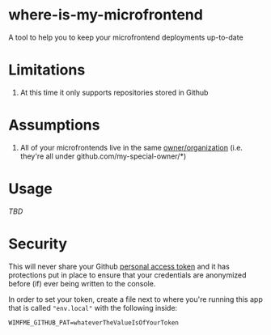 # where-is-my-microfrontend

A tool to help you to keep your microfrontend deployments up-to-date

# Limitations

1. At this time it only supports repositories stored in Github

# Assumptions

1. All of your microfrontends live in the same [owner/organization](https://docs.github.com/en/organizations) (i.e. they're all under github.com/my-special-owner/\*)

# Usage

_TBD_

# Security

This will never share your Github [personal access token](https://docs.github.com/en/github/authenticating-to-github/keeping-your-account-and-data-secure/creating-a-personal-access-token) and it has protections put in place to ensure that your credentials are anonymized before (if) ever being written to the console.

In order to set your token, create a file next to where you're running this app that is called `"env.local"` with the following inside:

```
WIMFME_GITHUB_PAT=whateverTheValueIsOfYourToken
```

